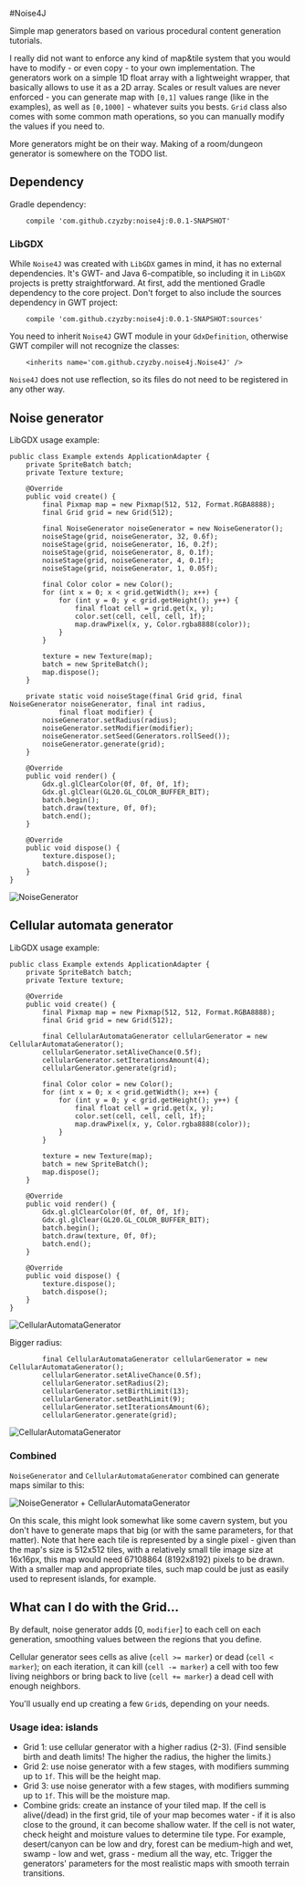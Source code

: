 #Noise4J

Simple map generators based on various procedural content generation tutorials.

I really did not want to enforce any kind of map&tile system that you would have to modify - or even copy - to your own implementation. The generators work on a simple 1D float array with a lightweight wrapper, that basically allows to use it as a 2D array. Scales or result values are never enforced - you can generate map with `[0,1]` values range (like in the examples), as well as `[0,1000]` - whatever suits you bests. `Grid` class also comes with some common math operations, so you can manually modify the values if you need to. 

More generators might be on their way. Making of a room/dungeon generator is somewhere on the TODO list.

## Dependency
Gradle dependency:
```
    compile 'com.github.czyzby:noise4j:0.0.1-SNAPSHOT'
```

### LibGDX
While `Noise4J` was created with `LibGDX` games in mind, it has no external dependencies. It's GWT- and Java 6-compatible, so including it in `LibGDX` projects is pretty straightforward. At first, add the mentioned Gradle dependency to the core project. Don't forget to also include the sources dependency in GWT project:
```
    compile 'com.github.czyzby:noise4j:0.0.1-SNAPSHOT:sources'
```

You need to inherit `Noise4J` GWT module in your `GdxDefinition`, otherwise GWT compiler will not recognize the classes:
```
	<inherits name='com.github.czyzby.noise4j.Noise4J' />
```

`Noise4J` does not use reflection, so its files do not need to be registered in any other way.

## Noise generator

LibGDX usage example:

```
public class Example extends ApplicationAdapter {
    private SpriteBatch batch;
    private Texture texture;

    @Override
    public void create() {
        final Pixmap map = new Pixmap(512, 512, Format.RGBA8888);
        final Grid grid = new Grid(512);

        final NoiseGenerator noiseGenerator = new NoiseGenerator();
        noiseStage(grid, noiseGenerator, 32, 0.6f);
        noiseStage(grid, noiseGenerator, 16, 0.2f);
        noiseStage(grid, noiseGenerator, 8, 0.1f);
        noiseStage(grid, noiseGenerator, 4, 0.1f);
        noiseStage(grid, noiseGenerator, 1, 0.05f);

        final Color color = new Color();
        for (int x = 0; x < grid.getWidth(); x++) {
            for (int y = 0; y < grid.getHeight(); y++) {
                final float cell = grid.get(x, y);
                color.set(cell, cell, cell, 1f);
                map.drawPixel(x, y, Color.rgba8888(color));
            }
        }

        texture = new Texture(map);
        batch = new SpriteBatch();
        map.dispose();
    }

    private static void noiseStage(final Grid grid, final NoiseGenerator noiseGenerator, final int radius,
            final float modifier) {
        noiseGenerator.setRadius(radius);
        noiseGenerator.setModifier(modifier);
        noiseGenerator.setSeed(Generators.rollSeed());
        noiseGenerator.generate(grid);
    }

    @Override
    public void render() {
        Gdx.gl.glClearColor(0f, 0f, 0f, 1f);
        Gdx.gl.glClear(GL20.GL_COLOR_BUFFER_BIT);
        batch.begin();
        batch.draw(texture, 0f, 0f);
        batch.end();
    }

    @Override
    public void dispose() {
        texture.dispose();
        batch.dispose();
    }
}
```
![NoiseGenerator](https://github.com/czyzby/noise4j/blob/master/examples/noise.png "NoiseGenerator")

## Cellular automata generator

LibGDX usage example:

```
public class Example extends ApplicationAdapter {
    private SpriteBatch batch;
    private Texture texture;

    @Override
    public void create() {
        final Pixmap map = new Pixmap(512, 512, Format.RGBA8888);
        final Grid grid = new Grid(512);

        final CellularAutomataGenerator cellularGenerator = new CellularAutomataGenerator();
        cellularGenerator.setAliveChance(0.5f);
        cellularGenerator.setIterationsAmount(4);
        cellularGenerator.generate(grid);

        final Color color = new Color();
        for (int x = 0; x < grid.getWidth(); x++) {
            for (int y = 0; y < grid.getHeight(); y++) {
                final float cell = grid.get(x, y);
                color.set(cell, cell, cell, 1f);
                map.drawPixel(x, y, Color.rgba8888(color));
            }
        }

        texture = new Texture(map);
        batch = new SpriteBatch();
        map.dispose();
    }

    @Override
    public void render() {
        Gdx.gl.glClearColor(0f, 0f, 0f, 1f);
        Gdx.gl.glClear(GL20.GL_COLOR_BUFFER_BIT);
        batch.begin();
        batch.draw(texture, 0f, 0f);
        batch.end();
    }

    @Override
    public void dispose() {
        texture.dispose();
        batch.dispose();
    }
}
```
![CellularAutomataGenerator](https://github.com/czyzby/noise4j/blob/master/examples/cellular.png "CellularAutomataGenerator")


Bigger radius:
```
        final CellularAutomataGenerator cellularGenerator = new CellularAutomataGenerator();
        cellularGenerator.setAliveChance(0.5f);
        cellularGenerator.setRadius(2);
        cellularGenerator.setBirthLimit(13);
        cellularGenerator.setDeathLimit(9);
        cellularGenerator.setIterationsAmount(6);
        cellularGenerator.generate(grid);
```
![CellularAutomataGenerator](https://github.com/czyzby/noise4j/blob/master/examples/cellular-radius2.png "CellularAutomataGenerator")


### Combined

`NoiseGenerator` and `CellularAutomataGenerator` combined can generate maps similar to this:

![NoiseGenerator + CellularAutomataGenerator](https://github.com/czyzby/noise4j/blob/master/examples/noise%2Bcellular.png "NoiseGenerator + CellularAutomataGenerator")


On this scale, this might look somewhat like some cavern system, but you don't have to generate maps that big (or with the same parameters, for that matter). Note that here each tile is represented by a single pixel - given than the map's size is 512x512 tiles, with a relatively small tile image size at 16x16px, this map would need 67108864 (8192x8192) pixels to be drawn. With a smaller map and appropriate tiles, such map could be just as easily used to represent islands, for example.

## What can I do with the Grid...

By default, noise generator adds [0, `modifier`] to each cell on each generation, smoothing values between the regions that you define.

Cellular generator sees cells as alive (`cell >= marker`) or dead (`cell < marker`); on each iteration, it can kill (`cell -= marker`) a cell with too few living neighbors or bring back to live (`cell += marker`) a dead cell with enough neighbors.

You'll usually end up creating a few `Grid`s, depending on your needs.

### Usage idea: islands
- Grid 1: use cellular generator with a higher radius (2-3). (Find sensible birth and death limits! The higher the radius, the higher the limits.)
- Grid 2: use noise generator with a few stages, with modifiers summing up to `1f`. This will be the height map.
- Grid 3: use noise generator with a few stages, with modifiers summing up to `1f`. This will be the moisture map.
- Combine grids: create an instance of your tiled map. If the cell is alive(/dead) in the first grid, tile of your map becomes water - if it is also close to the ground, it can become shallow water. If the cell is not water, check height and moisture values to determine tile type. For example, desert/canyon can be low and dry, forest can be medium-high and wet, swamp - low and wet, grass - medium all the way, etc. Trigger the generators' parameters for the most realistic maps with smooth terrain transitions.
